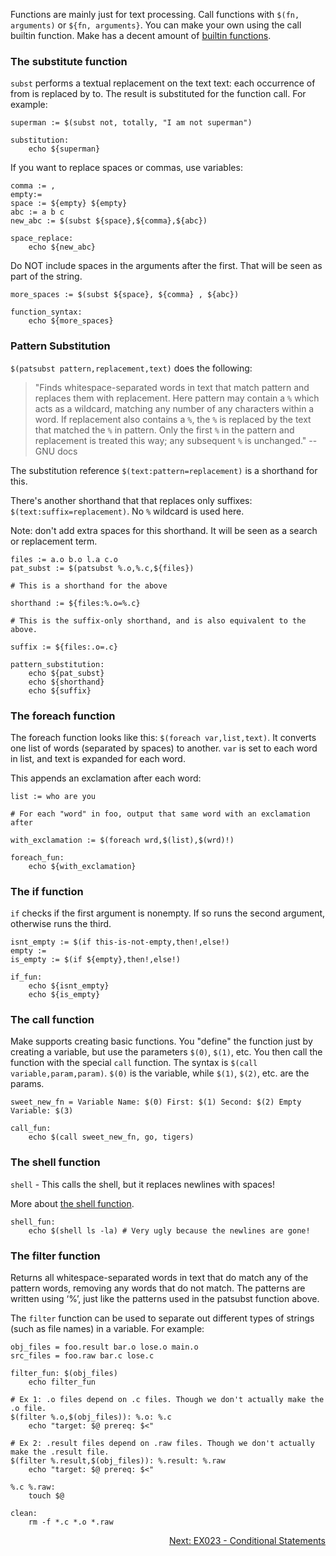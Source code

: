Functions are mainly just for text processing. Call functions with `$(fn, arguments)` or `${fn, arguments}`. You can make your own using the call builtin function. Make has a decent amount of [builtin functions](https://www.gnu.org/software/make/manual/html_node/Functions.html).

### The substitute function

`subst` performs a textual replacement on the text text: each occurrence of from is replaced by to. The result is substituted for the function call. For example:

```make
superman := $(subst not, totally, "I am not superman")

substitution:
	echo ${superman}
```

If you want to replace spaces or commas, use variables:

```make
comma := ,
empty:=
space := ${empty} ${empty}
abc := a b c
new_abc := $(subst ${space},${comma},${abc})

space_replace: 
	echo ${new_abc}
```

Do NOT include spaces in the arguments after the first. That will be seen as part of the string.

```make
more_spaces := $(subst ${space}, ${comma} , ${abc})

function_syntax:
	echo ${more_spaces}
```

### Pattern Substitution
`$(patsubst pattern,replacement,text)` does the following:
> "Finds whitespace-separated words in text that match pattern and replaces them with replacement. Here pattern may contain a `%` which acts as a wildcard, matching any number of any characters within a word. If replacement also contains a `%`, the `%` is replaced by the text that matched the `%` in pattern. Only the first `%` in the pattern and replacement is treated this way; any subsequent `%` is unchanged." -- GNU docs

The substitution reference `$(text:pattern=replacement)` is a shorthand for this.

There's another shorthand that that replaces only suffixes: `$(text:suffix=replacement)`. No `%` wildcard is used here.

Note: don't add extra spaces for this shorthand. It will be seen as a search or replacement term.

```make
files := a.o b.o l.a c.o
pat_subst := $(patsubst %.o,%.c,${files})

# This is a shorthand for the above

shorthand := ${files:%.o=%.c}

# This is the suffix-only shorthand, and is also equivalent to the above.

suffix := ${files:.o=.c}

pattern_substitution:
	echo ${pat_subst}
	echo ${shorthand}
	echo ${suffix}
```

### The foreach function
The foreach function looks like this: `$(foreach var,list,text)`. It converts one list of words (separated by spaces) to another. `var` is set to each word in list, and text is expanded for each word.

This appends an exclamation after each word:

```make
list := who are you

# For each "word" in foo, output that same word with an exclamation after

with_exclamation := $(foreach wrd,$(list),$(wrd)!)

foreach_fun:
	echo ${with_exclamation}
```

### The if function
`if` checks if the first argument is nonempty. If so runs the second argument, otherwise runs the third.

```make
isnt_empty := $(if this-is-not-empty,then!,else!)
empty :=
is_empty := $(if ${empty},then!,else!)

if_fun:
	echo ${isnt_empty}
	echo ${is_empty}
```

### The call function
Make supports creating basic functions. You "define" the function just by creating a variable, but use the parameters `$(0)`, `$(1)`, etc. You then call the function with the special `call` function. The syntax is `$(call variable,param,param)`. `$(0)` is the variable, while `$(1)`, `$(2)`, etc. are the params.

```make
sweet_new_fn = Variable Name: $(0) First: $(1) Second: $(2) Empty Variable: $(3)

call_fun:
	echo $(call sweet_new_fn, go, tigers)
```

### The shell function
`shell` - This calls the shell, but it replaces newlines with spaces!

More about [the shell function](https://www.gnu.org/software/make/manual/html_node/Shell-Function.html).

```make
shell_fun:
	echo $(shell ls -la) # Very ugly because the newlines are gone!
```

### The filter function
Returns all whitespace-separated words in text that do match any of the pattern words, removing any words that do not match. The patterns are written using ‘%’, just like the patterns used in the patsubst function above.

The `filter` function can be used to separate out different types of strings (such as file names) in a variable. For example:

```make
obj_files = foo.result bar.o lose.o main.o
src_files = foo.raw bar.c lose.c

filter_fun: $(obj_files)
	echo filter_fun

# Ex 1: .o files depend on .c files. Though we don't actually make the .o file.
$(filter %.o,$(obj_files)): %.o: %.c
	echo "target: $@ prereq: $<"

# Ex 2: .result files depend on .raw files. Though we don't actually make the .result file.
$(filter %.result,$(obj_files)): %.result: %.raw
	echo "target: $@ prereq: $<" 

%.c %.raw:
	touch $@

clean:
	rm -f *.c *.o *.raw
```

<p align="right">
	<a href="https://github.com/AmrElsayyad/makefile-tutorial/tree/main/EX023%20-%20Conditional%20Statements" id="EX023">
		Next: EX023 - Conditional Statements
	</a>
</p>
